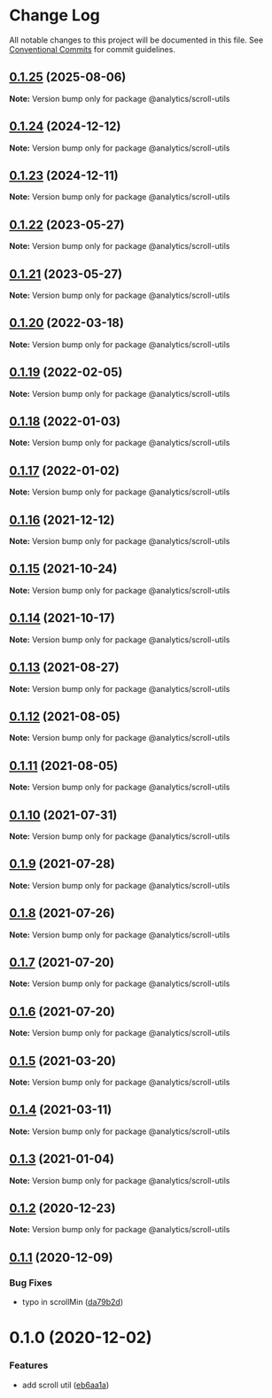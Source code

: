 # Change Log

All notable changes to this project will be documented in this file.
See [Conventional Commits](https://conventionalcommits.org) for commit guidelines.

## [0.1.25](https://github.com/DavidWells/analytics/compare/@analytics/scroll-utils@0.1.24...@analytics/scroll-utils@0.1.25) (2025-08-06)

**Note:** Version bump only for package @analytics/scroll-utils





## [0.1.24](https://github.com/DavidWells/analytics/tree/master/packages/analytics-util-scroll/compare/@analytics/scroll-utils@0.1.23...@analytics/scroll-utils@0.1.24) (2024-12-12)

**Note:** Version bump only for package @analytics/scroll-utils





## [0.1.23](https://github.com/DavidWells/analytics/tree/master/packages/analytics-util-scroll/compare/@analytics/scroll-utils@0.1.22...@analytics/scroll-utils@0.1.23) (2024-12-11)

**Note:** Version bump only for package @analytics/scroll-utils





## [0.1.22](https://github.com/DavidWells/analytics/tree/master/packages/analytics-util-scroll/compare/@analytics/scroll-utils@0.1.21...@analytics/scroll-utils@0.1.22) (2023-05-27)

**Note:** Version bump only for package @analytics/scroll-utils





## [0.1.21](https://github.com/DavidWells/analytics/tree/master/packages/analytics-util-scroll/compare/@analytics/scroll-utils@0.1.20...@analytics/scroll-utils@0.1.21) (2023-05-27)

**Note:** Version bump only for package @analytics/scroll-utils





## [0.1.20](https://github.com/DavidWells/analytics/tree/master/packages/analytics-util-scroll/compare/@analytics/scroll-utils@0.1.19...@analytics/scroll-utils@0.1.20) (2022-03-18)

**Note:** Version bump only for package @analytics/scroll-utils





## [0.1.19](https://github.com/DavidWells/analytics/tree/master/packages/analytics-util-scroll/compare/@analytics/scroll-utils@0.1.18...@analytics/scroll-utils@0.1.19) (2022-02-05)

**Note:** Version bump only for package @analytics/scroll-utils





## [0.1.18](https://github.com/DavidWells/analytics/tree/master/packages/analytics-util-scroll/compare/@analytics/scroll-utils@0.1.17...@analytics/scroll-utils@0.1.18) (2022-01-03)

**Note:** Version bump only for package @analytics/scroll-utils





## [0.1.17](https://github.com/DavidWells/analytics/tree/master/packages/analytics-util-scroll/compare/@analytics/scroll-utils@0.1.16...@analytics/scroll-utils@0.1.17) (2022-01-02)

**Note:** Version bump only for package @analytics/scroll-utils





## [0.1.16](https://github.com/DavidWells/analytics/tree/master/packages/analytics-util-scroll/compare/@analytics/scroll-utils@0.1.15...@analytics/scroll-utils@0.1.16) (2021-12-12)

**Note:** Version bump only for package @analytics/scroll-utils





## [0.1.15](https://github.com/DavidWells/analytics/tree/master/packages/analytics-util-scroll/compare/@analytics/scroll-utils@0.1.14...@analytics/scroll-utils@0.1.15) (2021-10-24)

**Note:** Version bump only for package @analytics/scroll-utils





## [0.1.14](https://github.com/DavidWells/analytics/tree/master/packages/analytics-util-scroll/compare/@analytics/scroll-utils@0.1.13...@analytics/scroll-utils@0.1.14) (2021-10-17)

**Note:** Version bump only for package @analytics/scroll-utils





## [0.1.13](https://github.com/DavidWells/analytics/tree/master/packages/analytics-util-scroll/compare/@analytics/scroll-utils@0.1.12...@analytics/scroll-utils@0.1.13) (2021-08-27)

**Note:** Version bump only for package @analytics/scroll-utils





## [0.1.12](https://github.com/DavidWells/analytics/tree/master/packages/analytics-util-scroll/compare/@analytics/scroll-utils@0.1.11...@analytics/scroll-utils@0.1.12) (2021-08-05)

**Note:** Version bump only for package @analytics/scroll-utils





## [0.1.11](https://github.com/DavidWells/analytics/tree/master/packages/analytics-util-scroll/compare/@analytics/scroll-utils@0.1.10...@analytics/scroll-utils@0.1.11) (2021-08-05)

**Note:** Version bump only for package @analytics/scroll-utils





## [0.1.10](https://github.com/DavidWells/analytics/tree/master/packages/analytics-util-scroll/compare/@analytics/scroll-utils@0.1.9...@analytics/scroll-utils@0.1.10) (2021-07-31)

**Note:** Version bump only for package @analytics/scroll-utils





## [0.1.9](https://github.com/DavidWells/analytics/compare/@analytics/scroll-utils@0.1.8...@analytics/scroll-utils@0.1.9) (2021-07-28)

**Note:** Version bump only for package @analytics/scroll-utils





## [0.1.8](https://github.com/DavidWells/analytics/compare/@analytics/scroll-utils@0.1.7...@analytics/scroll-utils@0.1.8) (2021-07-26)

**Note:** Version bump only for package @analytics/scroll-utils





## [0.1.7](https://github.com/DavidWells/analytics/compare/@analytics/scroll-utils@0.1.6...@analytics/scroll-utils@0.1.7) (2021-07-20)

**Note:** Version bump only for package @analytics/scroll-utils





## [0.1.6](https://github.com/DavidWells/analytics/compare/@analytics/scroll-utils@0.1.5...@analytics/scroll-utils@0.1.6) (2021-07-20)

**Note:** Version bump only for package @analytics/scroll-utils





## [0.1.5](https://github.com/DavidWells/analytics/compare/@analytics/scroll-utils@0.1.4...@analytics/scroll-utils@0.1.5) (2021-03-20)

**Note:** Version bump only for package @analytics/scroll-utils





## [0.1.4](https://github.com/DavidWells/analytics/compare/@analytics/scroll-utils@0.1.3...@analytics/scroll-utils@0.1.4) (2021-03-11)

**Note:** Version bump only for package @analytics/scroll-utils





## [0.1.3](https://github.com/DavidWells/analytics/compare/@analytics/scroll-utils@0.1.2...@analytics/scroll-utils@0.1.3) (2021-01-04)

**Note:** Version bump only for package @analytics/scroll-utils





## [0.1.2](https://github.com/DavidWells/analytics/compare/@analytics/scroll-utils@0.1.1...@analytics/scroll-utils@0.1.2) (2020-12-23)

**Note:** Version bump only for package @analytics/scroll-utils





## [0.1.1](https://github.com/DavidWells/analytics/compare/@analytics/scroll-utils@0.1.0...@analytics/scroll-utils@0.1.1) (2020-12-09)


### Bug Fixes

* typo in scrollMin ([da79b2d](https://github.com/DavidWells/analytics/commit/da79b2d))





# 0.1.0 (2020-12-02)


### Features

* add scroll util ([eb6aa1a](https://github.com/DavidWells/analytics/commit/eb6aa1a))
